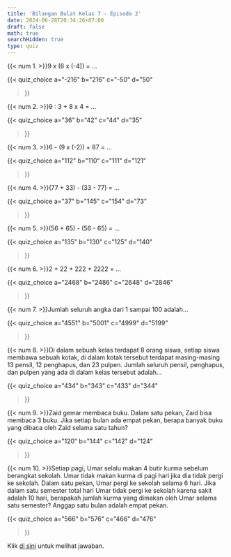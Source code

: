 ```yaml
---
title: 'Bilangan Bulat Kelas 7 - Episode 2'
date: 2024-06-28T20:34:26+07:00
draft: false
math: true
searchHidden: true
type: quiz
---
```


{{< num 1. >}}9 x (6 x (-4)) = ...

{{<
quiz_choice
  a="-216" 
  b="216"
  c="-50"
  d="50"
>}}

{{< num 2. >}}9 : 3 + 8 x 4 = ...

{{<
quiz_choice
  a="36" 
  b="42"
  c="44"
  d="35"
>}}

{{< num 3. >}}6 - (9 x (-2)) + 87 = ...

{{<
quiz_choice
  a="112" 
  b="110"
  c="111"
  d="121"
>}}

{{< num 4. >}}(77 + 33) - (33 - 77) = ...

{{<
quiz_choice
  a="37" 
  b="145"
  c="154"
  d="73"
>}}

{{< num 5. >}}(56 + 65) - (56 - 65) = ...

{{<
quiz_choice
  a="135" 
  b="130"
  c="125"
  d="140"
>}}

{{< num 6. >}}2 + 22 + 222 + 2222 = ...

{{<
quiz_choice
  a="2468" 
  b="2486"
  c="2648"
  d="2846"
>}}

{{< num 7. >}}Jumlah seluruh angka dari 1 sampai 100 adalah...

{{<
quiz_choice
  a="4551" 
  b="5001"
  c="4999"
  d="5199"
>}}

{{< num 8. >}}Di dalam sebuah kelas terdapat 8 orang siswa, setiap siswa
membawa sebuah kotak, di dalam kotak tersebut terdapat masing-masing 13 pensil,
12 penghapus, dan 23 pulpen. Jumlah seluruh pensil, penghapus, dan pulpen yang
ada di dalam kelas tersebut adalah...

{{<
quiz_choice
  a="434" 
  b="343"
  c="433"
  d="344"
>}}

{{< num 9. >}}Zaid gemar membaca buku. Dalam satu pekan, Zaid bisa membaca 3 buku.
Jika setiap bulan ada empat pekan, berapa banyak buku yang dibaca oleh Zaid selama
satu tahun?

{{<
quiz_choice
  a="120" 
  b="144"
  c="142"
  d="124"
>}}

{{< num 10. >}}Setiap pagi, Umar selalu makan 4 butir kurma sebelum berangkat sekolah.
Umar tidak makan kurma di pagi hari jika dia tidak pergi ke sekolah.
Dalam satu pekan, Umar pergi ke sekolah selama 6 hari. Jika dalam satu semester total hari Umar
tidak pergi ke sekolah karena sakit adalah 10 hari, berapakah jumlah kurma yang dimakan
oleh Umar selama satu semester? Anggap satu bulan adalah empat pekan.

{{<
quiz_choice
  a="566" 
  b="576"
  c="466"
  d="476"
>}}


Klik [di sini](/id/mahad_answers/76250123-4c60-4e12-9b7d-1b60c4eeac59/) untuk melihat jawaban.
